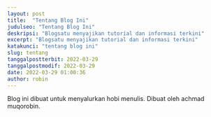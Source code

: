 ```yaml
---
layout: post
title:  "Tentang Blog Ini"
judulseo: "Tentang Blog Ini"
deskripsi: "Blogsatu menyajikan tutorial dan informasi terkini"
excerpt: "Blogsatu menyajikan tutorial dan informasi terkini"
katakunci: "tentang blog ini"
slug: tentang
tanggalpostterbit: 2022-03-29 
tanggalpostmodif: 2022-03-29
date: 2022-03-29 01:00:36 
author: robin
---
```


Blog ini dibuat untuk menyalurkan hobi menulis. 
Dibuat oleh achmad muqorobin.